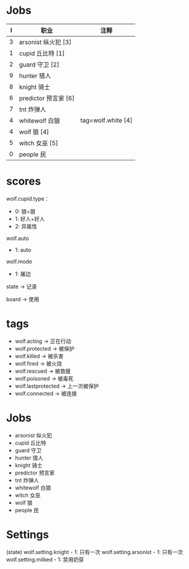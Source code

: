 # Jobs

I | 职业 | 注释
--|--|--
3 | arsonist 纵火犯 [3]
1 | cupid 丘比特 [1]
2 | guard 守卫 [2]
9 | hunter 猎人
8 | knight 骑士
6 | predictor 预言家 [6]
7 | tnt 炸弹人
4 | whitewolf 白狼 | tag=wolf.white [4]
4 | wolf 狼  [4]
5 | witch 女巫 [5]
0 | people 民

<!-- LRS_JOB -->
<!-- LRS_UUID -->
# scores
wolf.cupid.type：
 - 0: 狼+狼
 - 1: 好人+好人
 - 2: 异属性

wolf.auto 
 - 1: auto

wolf.mode
 - 1: 屠边

state -> 记录

board -> 使用

# tags

 - wolf.acting -> 正在行动
 - wolf.protected -> 被保护
 - wolf.killed -> 被杀害
 - wolf.fired -> 被火烧
 - wolf.rescued -> 被救援
 - wolf.poisoned -> 被毒死
 - wolf.lastprotected -> 上一次被保护
 - wolf.connected -> 被连接

# Jobs
 - arsonist 纵火犯
 - cupid 丘比特
 - guard 守卫
 - hunter 猎人
 - knight 骑士
 - predictor 预言家
 - tnt 炸弹人
 - whitewolf 白狼
 - witch 女巫
 - wolf 狼 
 - people 民

# Settings
(state)
wolf.setting.knight - 1: 只有一次
wolf.setting.arsonist - 1: 只有一次
wolf.setting.milked - 1: 禁用奶穿